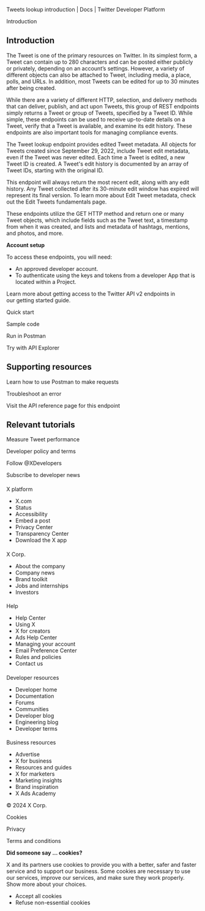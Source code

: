 
Tweets lookup introduction | Docs | Twitter Developer Platform 

Introduction

Introduction
------------

The Tweet is one of the primary resources on Twitter. In its simplest form, a Tweet can contain up to 280 characters and can be posted either publicly or privately, depending on an account’s settings. However, a variety of different objects can also be attached to Tweet, including media, a place, polls, and URLs. In addition, most Tweets can be edited for up to 30 minutes after being created. 

While there are a variety of different HTTP, selection, and delivery methods that can deliver, publish, and act upon Tweets, this group of REST endpoints simply returns a Tweet or group of Tweets, specified by a Tweet ID. While simple, these endpoints can be used to receive up-to-date details on a Tweet, verify that a Tweet is available, and examine its edit history. These endpoints are also important tools for managing compliance events.

The Tweet lookup endpoint provides edited Tweet metadata. All objects for Tweets created since September 29, 2022, include Tweet edit metadata, even if the Tweet was never edited. Each time a Tweet is edited, a new Tweet ID is created. A Tweet's edit history is documented by an array of Tweet IDs, starting with the original ID.

This endpoint will always return the most recent edit, along with any edit history. Any Tweet collected after its 30-minute edit window has expired will represent its final version. To learn more about Edit Tweet metadata, check out the Edit Tweets fundamentals page.

These endpoints utilize the GET HTTP method and return one or many Tweet objects, which include fields such as the Tweet text, a timestamp from when it was created, and lists and metadata of hashtags, mentions, and photos, and more.   

**Account setup**

To access these endpoints, you will need:

* An approved developer account.
* To authenticate using the keys and tokens from a developer App that is located within a Project.

Learn more about getting access to the Twitter API v2 endpoints in our getting started guide.

Quick start

Sample code

Run in Postman

Try with API Explorer

Supporting resources
--------------------

Learn how to use Postman to make requests

Troubleshoot an error

Visit the API reference page for this endpoint

Relevant tutorials
------------------

Measure Tweet performance

Developer policy and terms

Follow @XDevelopers

Subscribe to developer news

#### 
 X platform

* X.com
* Status
* Accessibility
* Embed a post
* Privacy Center
* Transparency Center
* Download the X app

#### 
 X Corp.

* About the company
* Company news
* Brand toolkit
* Jobs and internships
* Investors

#### 
 Help

* Help Center
* Using X
* X for creators
* Ads Help Center
* Managing your account
* Email Preference Center
* Rules and policies
* Contact us

#### 
 Developer resources

* Developer home
* Documentation
* Forums
* Communities
* Developer blog
* Engineering blog
* Developer terms

#### 
 Business resources

* Advertise
* X for business
* Resources and guides
* X for marketers
* Marketing insights
* Brand inspiration
* X Ads Academy

 © 2024 X Corp.

Cookies

Privacy

Terms and conditions

**Did someone say … cookies?**  

 X and its partners use cookies to provide you with a better, safer and
 faster service and to support our business. Some cookies are necessary to use
 our services, improve our services, and make sure they work properly.
 Show more about your choices.

* Accept all cookies
* Refuse non-essential cookies